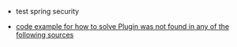 - test spring security

- [code example for how to solve Plugin was not found in any of the following sources](https://www.bswen.com/2021/02/springboot-how-to-solve-was-not-found-in-any-of-the-following-sources-exception.html)